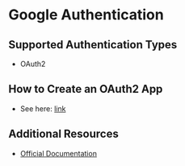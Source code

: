 # Google Authentication

## Supported Authentication Types

- OAuth2

## How to Create an OAuth2 App

- See here: [link](https://developers.google.com/identity/protocols/oauth2)

## Additional Resources

- [Official Documentation](https://developers.google.com/identity/protocols/oauth2)